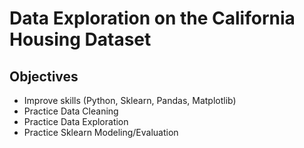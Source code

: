 # Data Exploration on the California Housing Dataset

## Objectives
- Improve skills (Python, Sklearn, Pandas, Matplotlib)
- Practice Data Cleaning
- Practice Data Exploration
- Practice Sklearn Modeling/Evaluation
